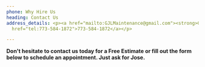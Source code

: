 ```yaml
---
phone: Why Hire Us
heading: Contact Us
address_details: <p><a href="mailto:GJLMaintenance@gmail.com"><strong>GJLMaintenance@gmail.com</strong></a><br><a
  href="tel:773-584-1872">773-584-1872</a></p>

---
```

**Don't hesitate to contact us today for a Free Estimate or fill out the form below to schedule an appointment. Just ask for Jose.**